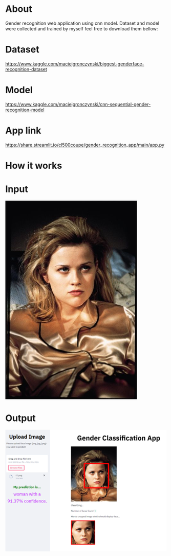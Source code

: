 # About
Gender recognition web application using cnn model. Dataset and model were collected and trained by myself feel free to download them bellow:

# Dataset
https://www.kaggle.com/maciejgronczynski/biggest-genderface-recognition-dataset

# Model
https://www.kaggle.com/maciejgronczynski/cnn-sequential-gender-recognition-model

# App link
https://share.streamlit.io/cl500coupe/gender_recognition_app/main/app.py

# How it works

# Input
![](input.jpg)

# Output
![](output.png)
